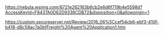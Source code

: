 https://nebula.wsimg.com/8721e262163b6cb2e6d6f719b4e5598d?AccessKeyId=F8437A0D62D9338CDB72&disposition=0&alloworigin=1

https://custom.secureserver.net/Review/2016_06%5Ccef54cb6-ebf3-410f-b418-d8c58ac7a0bfFreight%20Agent%20Application1.htm